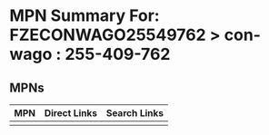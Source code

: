 



# MPN Summary For: FZECONWAGO25549762 > con-wago : 255-409-762

## MPNs
  

|MPN|Direct Links|Search Links|
| :--- | :--- | :--- |
||||
